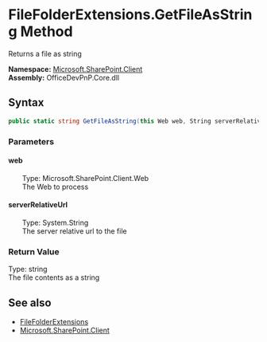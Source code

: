 # FileFolderExtensions.GetFileAsString Method  
 Returns a file as string   

**Namespace:** [Microsoft.SharePoint.Client](Microsoft.SharePoint.Client.md)  
**Assembly:** OfficeDevPnP.Core.dll  
## Syntax
```C#
public static string GetFileAsString(this Web web, String serverRelativeUrl)
```
### Parameters
#### web  
&emsp;&emsp;Type: Microsoft.SharePoint.Client.Web  
&emsp;&emsp;The Web to process  

  

#### serverRelativeUrl  
&emsp;&emsp;Type: System.String  
&emsp;&emsp;The server relative url to the file  

  

### Return Value
Type: string  
The file contents as a string  


## See also
- [FileFolderExtensions](Microsoft.SharePoint.Client.FileFolderExtensions.md) 
- [Microsoft.SharePoint.Client](Microsoft.SharePoint.Client.md) 

